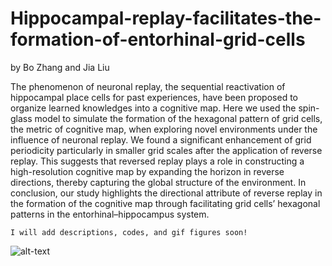 # Hippocampal-replay-facilitates-the-formation-of-entorhinal-grid-cells
by Bo Zhang and Jia Liu


The phenomenon of neuronal replay, the sequential reactivation of hippocampal place cells for past experiences, have been proposed to organize learned knowledges into a cognitive map. Here we used the spin-glass model to simulate the formation of the hexagonal pattern of grid cells, the metric of cognitive map, when exploring novel environments under the influence of neuronal replay. We found a significant enhancement of grid periodicity particularly in smaller grid scales after the application of reverse replay. This suggests that reversed replay plays a role in constructing a high-resolution cognitive map by expanding the horizon in reverse directions, thereby capturing the global structure of the environment. In conclusion, our study highlights the directional attribute of reverse replay in the formation of the cognitive map through facilitating grid cells’ hexagonal patterns in the entorhinal–hippocampus system.




`I will add descriptions, codes, and gif figures soon! `<br />




![alt-text](https://github.com/ZHANGneuro/Hippocampal-replay-facilitates-the-formation-of-entorhinal-grid-cells/blob/main/video_1_AdobeExpress.gif)

